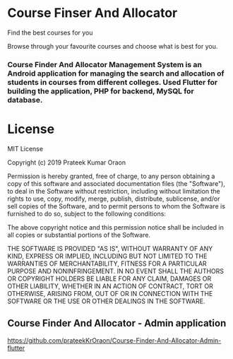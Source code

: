 # Course Finser And Allocator

Find the best courses for you

Browse through your favourite courses and choose what is best for you.

### Course Finder And Allocator Management System is an Android application for managing the search and allocation of students in courses from different colleges. Used Flutter for building the application, PHP for backend, MySQL for database.

# License
MIT License

Copyright (c) 2019 Prateek Kumar Oraon

Permission is hereby granted, free of charge, to any person obtaining a copy
of this software and associated documentation files (the "Software"), to deal
in the Software without restriction, including without limitation the rights
to use, copy, modify, merge, publish, distribute, sublicense, and/or sell
copies of the Software, and to permit persons to whom the Software is
furnished to do so, subject to the following conditions:

The above copyright notice and this permission notice shall be included in all
copies or substantial portions of the Software.

THE SOFTWARE IS PROVIDED "AS IS", WITHOUT WARRANTY OF ANY KIND, EXPRESS OR
IMPLIED, INCLUDING BUT NOT LIMITED TO THE WARRANTIES OF MERCHANTABILITY,
FITNESS FOR A PARTICULAR PURPOSE AND NONINFRINGEMENT. IN NO EVENT SHALL THE
AUTHORS OR COPYRIGHT HOLDERS BE LIABLE FOR ANY CLAIM, DAMAGES OR OTHER
LIABILITY, WHETHER IN AN ACTION OF CONTRACT, TORT OR OTHERWISE, ARISING FROM,
OUT OF OR IN CONNECTION WITH THE SOFTWARE OR THE USE OR OTHER DEALINGS IN THE
SOFTWARE.

## Course Finder And Allocator - Admin application

https://github.com/prateekKrOraon/Course-Finder-And-Allocator-Admin-flutter
